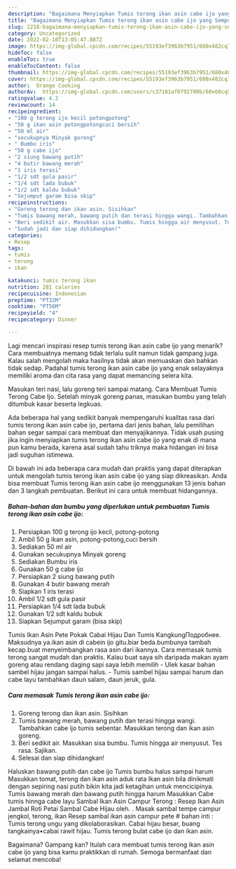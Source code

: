 ```yaml
---
description: "Bagaimana Menyiapkan Tumis terong ikan asin cabe ijo yang Sempurna"
title: "Bagaimana Menyiapkan Tumis terong ikan asin cabe ijo yang Sempurna"
slug: 1218-bagaimana-menyiapkan-tumis-terong-ikan-asin-cabe-ijo-yang-sempurna
category: Uncategorized
date: 2022-02-10T13:05:47.887Z
image: https://img-global.cpcdn.com/recipes/55193ef3963b7951/680x482cq70/tumis-terong-ikan-asin-cabe-ijo-foto-resep-utama.jpg
hideToc: false
enableToc: true
enableTocContent: false
thumbnail: https://img-global.cpcdn.com/recipes/55193ef3963b7951/680x482cq70/tumis-terong-ikan-asin-cabe-ijo-foto-resep-utama.jpg
cover: https://img-global.cpcdn.com/recipes/55193ef3963b7951/680x482cq70/tumis-terong-ikan-asin-cabe-ijo-foto-resep-utama.jpg
author:  Orange Cooking
authorAv:  https://img-global.cpcdn.com/users/c37181af8f92700b/60x60cq50/avatar.jpg
ratingvalue: 4.2
reviewcount: 14
recipeingredient:
- "100 g terong ijo kecil potongpotong"
- "50 g ikan asin potongpotongcuci bersih"
- "50 ml air"
- "secukupnya Minyak goreng"
- " Bumbu iris"
- "50 g cabe ijo"
- "2 siung bawang putih"
- "4 butir bawang merah"
- "1 iris terasi"
- "1/2 sdt gula pasir"
- "1/4 sdt lada bubuk"
- "1/2 sdt kaldu bubuk"
- "Sejumput garam bisa skip"
recipeinstructions:
- "Goreng terong dan ikan asin. Sisihkan"
- "Tumis bawang merah, bawang putih dan terasi hingga wangi. Tambahkan cabe ijo tumis sebentar. Masukkan terong dan ikan asin goreng."
- "Beri sedikit air. Masukkan sisa bumbu. Tumis hingga air menyusut. Tes rasa. Sajikan."
- "Sudah jadi dan siap dihidangkan!"
categories:
- Resep
tags:
- tumis
- terong
- ikan

katakunci: tumis terong ikan 
nutrition: 281 calories
recipecuisine: Indonesian
preptime: "PT32M"
cooktime: "PT56M"
recipeyield: "4"
recipecategory: Dinner

---
```



Lagi mencari inspirasi resep tumis terong ikan asin cabe ijo yang menarik? Cara membuatnya memang tidak terlalu sulit namun tidak gampang juga. Kalau salah mengolah maka hasilnya tidak akan memuaskan dan bahkan tidak sedap. Padahal tumis terong ikan asin cabe ijo yang enak selayaknya memiliki aroma dan cita rasa yang dapat memancing selera kita.


Masukan teri nasi, lalu goreng teri sampai matang. Cara Membuat Tumis Terong Cabe Ijo. Setelah minyak goreng panas, masukan bumbu yang telah ditumbuk kasar beserta legkuas.

Ada beberapa hal yang sedikit banyak mempengaruhi kualitas rasa dari tumis terong ikan asin cabe ijo, pertama dari jenis bahan, lalu pemilihan bahan segar sampai cara membuat dan menyajikannya. Tidak usah pusing jika ingin menyiapkan tumis terong ikan asin cabe ijo yang enak di mana pun kamu berada, karena asal sudah tahu triknya maka hidangan ini bisa jadi suguhan istimewa.


Di bawah ini ada beberapa cara mudah dan praktis yang dapat diterapkan untuk mengolah tumis terong ikan asin cabe ijo yang siap dikreasikan. Anda bisa membuat Tumis terong ikan asin cabe ijo menggunakan 13 jenis bahan dan 3 langkah pembuatan. Berikut ini cara untuk membuat hidangannya.

<!--inarticleads1-->

##### Bahan-bahan dan bumbu yang diperlukan untuk pembuatan Tumis terong ikan asin cabe ijo:

1. Persiapkan 100 g terong ijo kecil, potong-potong
1. Ambil 50 g ikan asin, potong-potong,cuci bersih
1. Sediakan 50 ml air
1. Gunakan secukupnya Minyak goreng
1. Sediakan  Bumbu iris
1. Gunakan 50 g cabe ijo
1. Persiapkan 2 siung bawang putih
1. Gunakan 4 butir bawang merah
1. Siapkan 1 iris terasi
1. Ambil 1/2 sdt gula pasir
1. Persiapkan 1/4 sdt lada bubuk
1. Gunakan 1/2 sdt kaldu bubuk
1. Siapkan Sejumput garam (bisa skip)


Tumis Ikan Asin Pete Pokak Cabai Hijau Dan Tumis KangkungПодробнее. Maksudnya ya.ikan asin di cabein ijo gitu.biar beda.bumbunya tambah kecap.buat menyeimbangkan rasa asin dari ikannya. Cara memasak tumis terong sangat mudah dan praktis. Kalau buat saya sih daripada makan ayam goreng atau rendang daging sapi saya lebih memilih - Ulek kasar bahan sambel hijau jangan sampai halus. - Tumis sambel hijau sampai harum dan cabe layu tambahkan daun salam, daun jeruk, gula. 

<!--inarticleads2-->

##### Cara memasak Tumis terong ikan asin cabe ijo:

1. Goreng terong dan ikan asin. Sisihkan
1. Tumis bawang merah, bawang putih dan terasi hingga wangi. Tambahkan cabe ijo tumis sebentar. Masukkan terong dan ikan asin goreng.
1. Beri sedikit air. Masukkan sisa bumbu. Tumis hingga air menyusut. Tes rasa. Sajikan.
1. Selesai dan siap dihidangkan!

Haluskan bawang putih dan cabe ijo Tumis bumbu halus sampai harum Masukkan tomat, terong dan ikan asin aduk rata Ikan asin bila dinikmati dengan sepiring nasi putih bikin kita jadi ketagihan untuk mencicipinya. Tumis bawang merah dan bawang putih hingga harum Masukkan Cabe tumis hinnga cabe layu Sambal Ikan Asin Campur Terong : Resep Ikan Asin Jambal Roti Petai Sambal Cabe Hijau oleh. . Masak sambal tempe campur jengkol, terong, ikan Resep sambal ikan asin campur pete # bahan inti : Tumis terong ungu yang dikolaborasikan. Cabai hijau besar, buang tangkainya•cabai rawit hijau. Tumis terong bulat cabe ijo dan ikan asin. 

Bagaimana? Gampang kan? Itulah cara membuat tumis terong ikan asin cabe ijo yang bisa kamu praktikkan di rumah. Semoga bermanfaat dan selamat mencoba!
